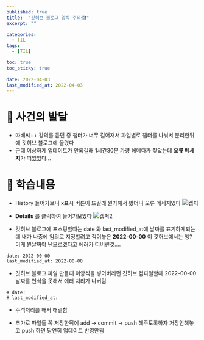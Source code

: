 ```yaml
---
published: true
title:  "깃허브 블로그 양식 주의점❗"
excerpt: ""

categories:
  - TIL
tags:
  - [TIL]

toc: true
toc_sticky: true
 
date: 2022-04-03
last_modified_at: 2022-04-03
---
```

# 🤔 사건의 발달
- 따배씨++ 강의를 듣던 중 챕터가 너무 길어져서 파일별로 챕터를 나눠서 분리한뒤에 깃허브 블로그에 올렸다
- 근데 이상하게 업데이트가 안되길래 1시간30분 가량 헤메다가 찾았는데 **오류 메세지**가 떠있었다...


# 📃 학습내용
- History 들어가보니 x표시 버튼이 뜨길래 뭔가해서 봤더니 오류 메세지였다
![캡처](https://user-images.githubusercontent.com/90514882/161395351-f1e8feda-b0df-47e5-b0bf-b862e74a3bcb.PNG)

- **Details** 를 클릭하여 들어가보았다
![캡처2](https://user-images.githubusercontent.com/90514882/161395421-22a1dbc7-2431-44ed-822d-41c17ff0a1ac.PNG)

- 깃허브 블로그에 포스팅할때는 date 와 last_modified_at에 날짜를 표기하게되는데 내가 나중에 임의로 지정할려고 적어놓은 **2022-00-00** 이 깃허브에서는 엥? 이게 뭔날짜야 난모르겠다고 에러가 떠버린것....
 
```
date: 2022-00-00
last_modified_at: 2022-00-00
```
- 깃허브 블로그 파일 만들때 이양식을 넣어버리면 깃허브 컴파일할때 2022-00-00 날짜를 인식을 못해서 에러 처리가 나버림

```
# date: 
# last_modified_at:
```
- 주석처리를 해서 해결함

- 추가로 파일들 꼭 저장한뒤에 add → commit → push 해주도록하자 저장안해놓고 push 하면 당연히 업데이트 반영안됨
